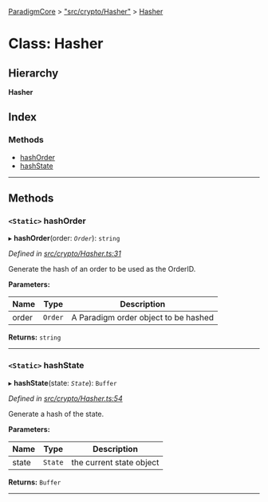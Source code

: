 [ParadigmCore](../README.md) > ["src/crypto/Hasher"](../modules/_src_crypto_hasher_.md) > [Hasher](../classes/_src_crypto_hasher_.hasher.md)

# Class: Hasher

## Hierarchy

**Hasher**

## Index

### Methods

* [hashOrder](_src_crypto_hasher_.hasher.md#hashorder)
* [hashState](_src_crypto_hasher_.hasher.md#hashstate)

---

## Methods

<a id="hashorder"></a>

### `<Static>` hashOrder

▸ **hashOrder**(order: *`Order`*): `string`

*Defined in [src/crypto/Hasher.ts:31](https://github.com/paradigmfoundation/paradigmcore/blob/d73b640/src/crypto/Hasher.ts#L31)*

Generate the hash of an order to be used as the OrderID.

**Parameters:**

| Name | Type | Description |
| ------ | ------ | ------ |
| order | `Order` |  A Paradigm order object to be hashed |

**Returns:** `string`

___
<a id="hashstate"></a>

### `<Static>` hashState

▸ **hashState**(state: *`State`*): `Buffer`

*Defined in [src/crypto/Hasher.ts:54](https://github.com/paradigmfoundation/paradigmcore/blob/d73b640/src/crypto/Hasher.ts#L54)*

Generate a hash of the state.

**Parameters:**

| Name | Type | Description |
| ------ | ------ | ------ |
| state | `State` |  the current state object |

**Returns:** `Buffer`

___

